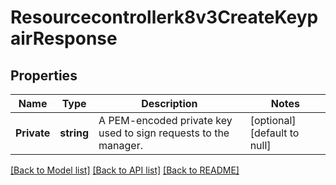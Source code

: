 # Resourcecontrollerk8v3CreateKeypairResponse

## Properties
Name | Type | Description | Notes
------------ | ------------- | ------------- | -------------
**Private** | **string** | A PEM-encoded private key used to sign requests to the manager. | [optional] [default to null]

[[Back to Model list]](../README.md#documentation-for-models) [[Back to API list]](../README.md#documentation-for-api-endpoints) [[Back to README]](../README.md)


